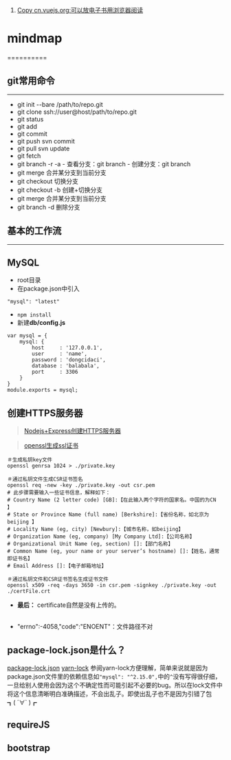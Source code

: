 1. [Copy cn.vuejs.org:可以放电子书用浏览器阅读](https://github.com/ShoneSingLone/mindmap/tree/master/practice/cn.vuejs.org)

# mindmap
==========
## git常用命令
----------------
 - git init --bare /path/to/repo.git 
 - git clone ssh://user\@host/path/to/repo.git 
 - git status 
 - git add 
 - git commit 
 - git push svn commit
 - git pull svn update
 - git fetch 
 - git branch -r -a -   查看分支：git branch -   创建分支：git branch 
 - git merge 合并某分支到当前分支 
 - git checkout 切换分支 
 - git checkout -b 创建+切换分支 
 - git merge 合并某分支到当前分支 
 - git branch -d 删除分支

## 基本的工作流
------------
## MySQL
- root目录
- 在package.json中引入
```
"mysql": "latest"
```
- `npm install`
- 新建**db/config.js**
```
var mysql = {
    mysql: {
        host     : '127.0.0.1',
        user     : 'name',
        password : 'dongcidaci',
        database : 'balabala',
        port     : 3306
    }
}
module.exports = mysql;

```

## 创建HTTPS服务器
>[Nodejs+Express创建HTTPS服务器](http://www.jianshu.com/p/853099ae2edd)

>[openssl生成ssl证书](https://my.oschina.net/mzzyk/blog/543013)

 ```
＃生成私钥key文件
openssl genrsa 1024 > ./private.key

＃通过私钥文件生成CSR证书签名
openssl req -new -key ./private.key -out csr.pem
# 此步骤需要输入一些证书信息，解释如下：
# Country Name (2 letter code) [GB]:【在此输入两个字符的国家名。中国的为CN 】
# State or Province Name (full name) [Berkshire]:【省份名称，如北京为beijing 】
# Locality Name (eg, city) [Newbury]:【城市名称，如beijing】
# Organization Name (eg, company) [My Company Ltd]:【公司名称】
# Organizational Unit Name (eg, section) []:【部门名称】
# Common Name (eg, your name or your server’s hostname) []:【姓名，通常即证书名】
# Email Address []:【电子邮箱地址】

＃通过私钥文件和CSR证书签名生成证书文件
openssl x509 -req -days 3650 -in csr.pem -signkey ./private.key -out ./certFile.crt
```
- **最后：** certificate自然是没有上传的。


## 
- "errno":-4058,"code":"ENOENT"：文件路径不对

## package-lock.json是什么？
[package-lock.json](https://docs.npmjs.com/files/package-lock.json)
[yarn-lock](https://yarnpkg.com/zh-Hans/docs/yarn-lock)
参阅yarn-lock方便理解，简单来说就是因为package.json文件里的依赖信息如`"mysql": "^2.15.0",`中的`^`没有写得很仔细，一旦给别人使用会因为这个不确定性而可能引起不必要的bug。所以在lock文件中将这个信息清晰明白准确描述，不会出乱子。即使出乱子也不是因为引错了包┓( ´∀` )┏

## requireJS

## bootstrap



